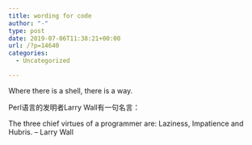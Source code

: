 ```yaml
---
title: wording for code
author: "-"
type: post
date: 2019-07-06T11:38:21+00:00
url: /?p=14640
categories:
  - Uncategorized

---
```

Where there is a shell, there is a way.

Perl语言的发明者Larry Wall有一句名言：
  
The three chief virtues of a programmer are: Laziness, Impatience and Hubris. – Larry Wall